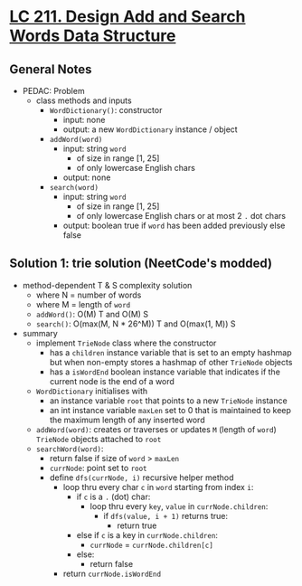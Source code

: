 # [LC 211. Design Add and Search Words Data Structure](https://leetcode.com/problems/design-add-and-search-words-data-structure/description/)

## General Notes

- PEDAC: Problem
  - class methods and inputs
    - `WordDictionary()`: constructor
      - input: none
      - output: a new `WordDictionary` instance / object
    - `addWord(word)`
      - input: string `word`
        - of size in range \[1, 25]
        - of only lowercase English chars
      - output: none
    - `search(word)`
      - input: string `word`
        - of size in range \[1, 25]
        - of only lowercase English chars or at most 2 `.` dot chars
      - output: boolean true if `word` has been added previously else false

## Solution 1: trie solution (NeetCode's modded)

- method-dependent T & S complexity solution
  - where N = number of words
  - where M = length of `word`
  - `addWord()`: O(M) T and O(M) S
  - `search()`: O(max(M, N * 26^M)) T and O(max(1, M)) S
- summary
  - implement `TrieNode` class where the constructor
    - has a `children` instance variable that is set to an empty hashmap but when non-empty stores a hashmap of other `TrieNode` objects
    - has a `isWordEnd` boolean instance variable that indicates if the current node is the end of a word
  - `WordDictionary` initialises with
    - an instance variable `root` that points to a new `TrieNode` instance
    - an int instance variable `maxLen` set to 0 that is maintained to keep the maximum length of any inserted word
  - `addWord(word)`: creates or traverses or updates `M` (length of `word`) `TrieNode` objects attached to `root`
  - `searchWord(word)`:
    - return false if size of `word` > `maxLen`
    - `currNode`: point set to `root`
    - define `dfs(currNode, i)` recursive helper method
      - loop thru every char `c` in `word` starting from index `i`:
        - if `c` is a `.` (dot) char:
          - loop thru every `key`, `value` in `currNode.children`:
            - if `dfs(value, i + 1)` returns true:
              - return true
        - else if `c` is a key in `currNode.children`:
          - `currNode` = `currNode.children[c]`
        - else:
          - return false
      - return `currNode.isWordEnd`
